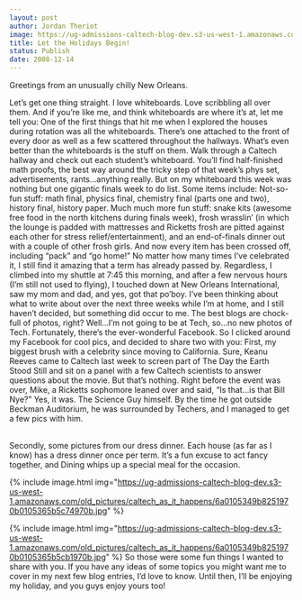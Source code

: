```yaml
---
layout: post
author: Jordan Theriot
image: https://ug-admissions-caltech-blog-dev.s3-us-west-1.amazonaws.com/old_pictures/caltech_as_it_happens/6a0105349b8251970b010536639043970c.jpg
title: Let the Holidays Begin!
status: Publish
date: 2008-12-14
---
```



Greetings from an unusually chilly New Orleans.

Let’s get one thing straight. I love whiteboards. Love scribbling all over them. And if you’re like me, and think whiteboards are where it’s at, let me tell you: One of the first things that hit me when I explored the houses during rotation was all the whiteboards. There’s one attached to the front of every door as well as a few scattered throughout the hallways. What’s even better than the whiteboards is the stuff on them. Walk through a Caltech hallway and check out each student’s whiteboard. You’ll find half-finished math proofs, the best way around the tricky step of that week’s phys set, advertisements, rants…anything really. But on my whiteboard this week was nothing but one gigantic finals week to do list. Some items include:
Not-so-fun stuff: math final, physics final, chemistry final (parts one and two), history final, history paper. 
Much much more fun stuff: snake kits (awesome free food in the north kitchens during finals week), frosh wrasslin’ (in which the lounge is padded with mattresses and Ricketts frosh are pitted against each other for stress relief/entertainment), and an end-of-finals dinner out with a couple of other frosh girls. 
And now every item has been crossed off, including “pack” and “go home!” No matter how many times I’ve celebrated it, I still find it amazing that a term has already passed by. Regardless, I climbed into my shuttle at 7:45 this morning, and after a few nervous hours (I’m still not used to flying), I touched down at New Orleans International, saw my mom and dad, and yes, got that po’boy. 
I’ve been thinking about what to write about over the next three weeks while I’m at home, and I still haven’t decided, but something did occur to me. The best blogs are chock-full of photos, right? Well…I’m not going to be at Tech, so…no new photos of Tech. Fortunately, there’s the ever-wonderful Facebook. So I clicked around my Facebook for cool pics, and decided to share two with you:
First, my biggest brush with a celebrity since moving to California. Sure, Keanu Reeves came to Caltech last week to screen part of The Day the Earth Stood Still and sit on a panel with a few Caltech scientists to answer questions about the movie. But that’s nothing. Right before the event was over, Mike, a Ricketts sophomore leaned over and said, “Is that…is that Bill Nye?” Yes, it was. The Science Guy himself. By the time he got outside Beckman Auditorium, he was surrounded by Techers, and I managed to get a few pics with him.

 </span><br />Secondly, some pictures from our dress dinner. Each house (as far as I know) has a dress dinner once per term. It’s a fun excuse to act fancy together, and Dining whips up a special meal for the occasion. 


{% include image.html img="https://ug-admissions-caltech-blog-dev.s3-us-west-1.amazonaws.com/old_pictures/caltech_as_it_happens/6a0105349b8251970b0105365b5c74970b.jpg" %}

{% include image.html img="https://ug-admissions-caltech-blog-dev.s3-us-west-1.amazonaws.com/old_pictures/caltech_as_it_happens/6a0105349b8251970b0105365b5cb1970b.jpg" %}
So those were some fun things I wanted to share with you. If you have any ideas of some topics you might want me to cover in my next few blog entries, I’d love to know. Until then, I’ll be enjoying my holiday, and you guys enjoy yours too!

